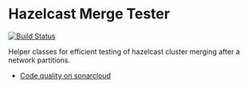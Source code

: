Hazelcast Merge Tester
=======================
[![Build Status](https://travis-ci.org/anliksim/hazelcast-merge-tester.svg?branch=master)](https://travis-ci.org/anliksim/hazelcast-merge-tester)


Helper classes for efficient testing of hazelcast cluster merging after a network partitions.

* [Code quality on sonarcloud](https://sonarcloud.io/dashboard?id=com.anlikers.hazelcast%3Ahazelcast-merge-tester)

